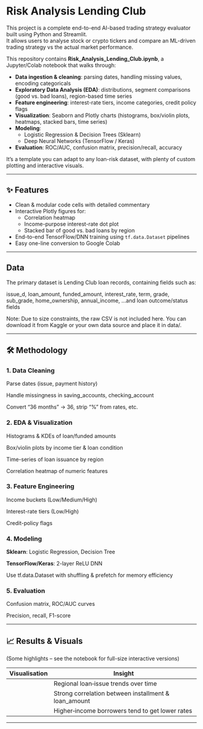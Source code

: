 # Risk Analysis Lending Club

This project is a complete end-to-end AI-based trading strategy evaluator built using Python and Streamlit.  
It allows users to analyse stock or crypto tickers and compare an ML-driven trading strategy vs the actual market performance.

This repository contains **Risk_Analysis_Lending_Club.ipynb**, a Jupyter/Colab notebook that walks through:

- **Data ingestion & cleaning**: parsing dates, handling missing values, encoding categoricals  
- **Exploratory Data Analysis (EDA)**: distributions, segment comparisons (good vs. bad loans), region-based time series  
- **Feature engineering**: interest-rate tiers, income categories, credit policy flags  
- **Visualization**: Seaborn and Plotly charts (histograms, box/violin plots, heatmaps, stacked bars, time series)  
- **Modeling**:  
  - Logistic Regression & Decision Trees (Sklearn)  
  - Deep Neural Networks (TensorFlow / Keras)  
- **Evaluation**: ROC/AUC, confusion matrix, precision/recall, accuracy  

It’s a template you can adapt to any loan-risk dataset, with plenty of custom plotting and interactive visuals.

---

## ✨ Features

- Clean & modular code cells with detailed commentary  
- Interactive Plotly figures for:
  - Correlation heatmap  
  - Income-purpose interest-rate dot plot  
  - Stacked bar of good vs. bad loans by region  
- End-to-end TensorFlow/DNN training using `tf.data.Dataset` pipelines  
- Easy one-line conversion to Google Colab

---

## Data
The primary dataset is Lending Club loan records, containing fields such as:

issue_d, loan_amount, funded_amount, interest_rate, term,
grade, sub_grade, home_ownership, annual_income,
…and loan outcome/status fields

Note: Due to size constraints, the raw CSV is not included here. You can download it from Kaggle or your own data source and place it in data/.

---

## 🛠 Methodology
### 1. Data Cleaning

Parse dates (issue, payment history)

Handle missingness in saving_accounts, checking_account

Convert “36 months” → 36, strip “%” from rates, etc.

### 2. EDA & Visualization

Histograms & KDEs of loan/funded amounts

Box/violin plots by income tier & loan condition

Time-series of loan issuance by region

Correlation heatmap of numeric features

### 3. Feature Engineering

Income buckets (Low/Medium/High)

Interest-rate tiers (Low/High)

Credit-policy flags

### 4. Modeling

**Sklearn**: Logistic Regression, Decision Tree

**TensorFlow/Keras**: 2-layer ReLU DNN

Use tf.data.Dataset with shuffling & prefetch for memory efficiency

### 5. Evaluation

Confusion matrix, ROC/AUC curves

Precision, recall, F1-score

---

## 📈 Results & Visuals
(Some highlights – see the notebook for full-size interactive versions)

| Visualisation  | Insight                                                    |
|----------------|------------------------------------------------------------|
|                | Regional loan‐issue trends over time                       |
|                |  Strong correlation between installment & loan_amount      |
|                |  Higher‐income borrowers tend to get lower rates           |


---
